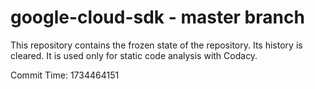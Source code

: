 # google-cloud-sdk - master branch

This repository contains the frozen state of the repository.
Its history is cleared. It is used only for static code
analysis with Codacy.

Commit Time: 1734464151